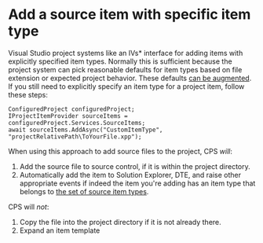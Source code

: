 Add a source item with specific item type
=========================================

Visual Studio project systems like an IVs* interface for adding items
with explicitly specified item types. Normally this is sufficient because
the project system can pick reasonable defaults for item types based
on file extension or expected project behavior. These defaults [can be
augmented](Custom_item_types.md).
If you still need to explicitly specify an item type for a project item,
follow these steps:

    ConfiguredProject configuredProject;
    IProjectItemProvider sourceItems = configuredProject.Services.SourceItems;
    await sourceItems.AddAsync("CustomItemType", "projectRelativePath\ToYourFile.xpp");

When using this approach to add source files to the project, CPS *will*:

1. Add the source file to source control, if it is within the project directory.
2. Automatically add the item to Solution Explorer, DTE, and raise other
   appropriate events if indeed the item you're adding has an item type that
   belongs to [the set of source item types](Custom_item_types.md).

CPS will *not*:

1. Copy the file into the project directory if it is not already there.
2. Expand an item template
